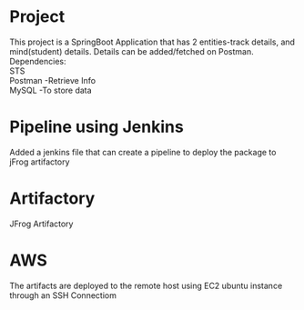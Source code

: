 
# Project 

This project is a SpringBoot Application that has 2 entities-track details, and mind(student) details. Details can be added/fetched on Postman.
<br>
Dependencies:
<br>
STS 
<br>
Postman -Retrieve Info
<br>
MySQL -To store data

# Pipeline using Jenkins
Added a jenkins file that can create a pipeline to deploy the package to jFrog artifactory

# Artifactory 
JFrog Artifactory

# AWS
The artifacts are deployed to the remote host using EC2 ubuntu instance through an SSH Connectiom
